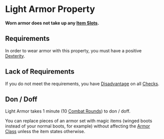 # Light Armor Property
**Worn armor does not take up any [Item Slots](../../../../../Player%20Characters/Derived%20Statistics/Item%20Slots.md).**
## Requirements
In order to wear armor with this property, you must have a positive [Dexterity](../../../../Player%20Characters/Chosen%20Statistics/Dexterity.md).
## Lack of Requirements
If you do not meet the requirements, you have [Disadvantage](../../../../Game%20Procedures/Dice%20Rolls/Disadvantage.md) on all [Checks](../../../../Game%20Procedures/Check.md).
## Don / Doff
Light Armor takes 1 minute (10 [Combat Rounds](../../../../Game%20Procedures/Round.md#Combat%20Round)) to don / doff.

You can replace pieces of an armor set with magic items (winged boots instead of your normal boots, for example) without affecting the [Armor Class](../../../../Player%20Characters/Derived%20Statistics/Armor%20Class.md) unless the item states otherwise.